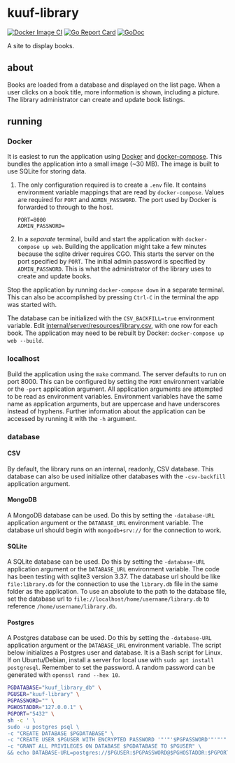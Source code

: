 # kuuf-library


[![Docker Image CI](https://github.com/jacobpatterson1549/kuuf-library/actions/workflows/docker-image.yml/badge.svg)](https://github.com/jacobpatterson1549/kuuf-library/actions/workflows/docker-image.yml)
[![Go Report Card](https://goreportcard.com/badge/github.com/jacobpatterson1549/kuuf-library)](https://goreportcard.com/report/github.com/jacobpatterson1549/kuuf-library)
[![GoDoc](https://godoc.org/github.com/jacobpatterson1549/kuuf-library?status.svg)](https://godoc.org/github.com/jacobpatterson1549/kuuf-library)

A site to display books.

## about

Books are loaded from a database and displayed on the list page.
When a user clicks on a book title, more information is shown, including a picture.
The library administrator can create and update book listings.

## running

### Docker

It is easiest to run the application using [Docker](https://github.com/docker/docker) and [docker-compose](https://github.com/docker/compose).
This bundles the application into a small image (~30 MB).
The image is built to use SQLite for storing data.

1. The only configuration required is to create a `.env` file.
It contains environment variable mappings that are read by `docker-compose`.
Values are required for `PORT` and `ADMIN_PASSWORD`.
The port used by Docker is forwarded to through to the host.
    ```
    PORT=8000
    ADMIN_PASSWORD=
    ```

1. In a *separate* terminal, build and start the application with `docker-compose up web`.
Building the application might take a few minutes because the sqlite driver requires CGO.
This starts the server on the port specified by `PORT`.
The initial admin password is specified by `ADMIN_PASSWORD`.
This is what the administrator of the library uses to create and update books.

Stop the application by running `docker-compose down` in a separate terminal.
This can also be accomplished by pressing `Ctrl-C` in the terminal the app was started with.

The database can be initialized with the `CSV_BACKFILL=true` environment variable.
Edit [internal/server/resources/library.csv](internal/server/resources/library.csv), with one row for each book.
The application may need to be rebuilt by Docker: `docker-compose up web --build`.

### localhost

Build the application using the `make` command.
The server defaults to run on port 8000.
This can be configured by setting the `PORT` environment variable or the `-port` application argument.
All application arguments are attempted to be read as environment variables.
Environment variables have the same name as application arguments, but are uppercase and have underscores instead of hyphens.
Further information about the application can be accessed by running it with the `-h` argument.

### database

#### CSV

By default, the library runs on an internal, readonly, CSV database.
This database can also be used initialize other databases with the `-csv-backfill` application argument.

#### MongoDB

A MongoDB database can be used.
Do this by setting the `-database-URL` application argument or the `DATABASE_URL` environment variable.
The database url should begin with `mongodb+srv://` for the connection to work.

#### SQLite

A SQLite database can be used.
Do this by setting the `-database-URL` application argument or the `DATABASE_URL` environment variable.
The code has been testing with sqlite3 version 3.37.
The database url should be like `file:library.db` for the connection to use the `library.db` file in the same folder as the application.
To use an absolute to the path to the database file, set the database url to `file://localhost/home/username/library.db` to reference `/home/username/library.db`.

#### Postgres

A Postgres database can be used.
Do this by setting the `-database-URL` application argument or the `DATABASE_URL` environment variable.
The script below initializes a Postgres user and database.
It is a Bash script for Linux.
If on Ubuntu/Debian, install a server for local use with `sudo apt install postgresql`.
Remember to set the password.
A random password can be generated with `openssl rand --hex 10`.

```bash
PGDATABASE="kuuf_library_db" \
PGUSER="kuuf-library" \
PGPASSWORD="" \
PGHOSTADDR="127.0.0.1" \
PGPORT="5432" \
sh -c ' \
sudo -u postgres psql \
-c "CREATE DATABASE $PGDATABASE" \
-c "CREATE USER $PGUSER WITH ENCRYPTED PASSWORD '"'"'$PGPASSWORD'"'"'" \
-c "GRANT ALL PRIVILEGES ON DATABASE $PGDATABASE TO $PGUSER" \
&& echo DATABASE-URL=postgres://$PGUSER:$PGPASSWORD@$PGHOSTADDR:$PGPORT/$PGDATABASE'```
